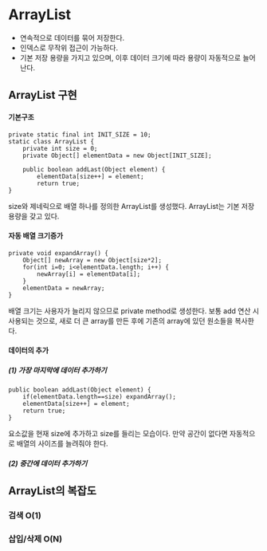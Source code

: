 # ArrayList

* 연속적으로 데이터를 묶어 저장한다.
* 인덱스로 무작위 접근이 가능하다.
* 기본 저장 용량을 가지고 있으며, 이후 데이터 크기에 따라 용량이 자동적으로 늘어난다.



## ArrayList 구현

#### 기본구조

```
private static final int INIT_SIZE = 10;
static class ArrayList {
	private int size = 0;
	private Object[] elementData = new Object[INIT_SIZE];
		
	public boolean addLast(Object element) {
		elementData[size++] = element;
		return true;
}
```

size와 제네릭으로 배열 하나를 정의한 ArrayList를 생성했다. ArrayList는 기본 저장 용량을 갖고 있다.



#### 자동 배열 크기증가

```
private void expandArray() {
	Object[] newArray = new Object[size*2];
	for(int i=0; i<elementData.length; i++) {
		newArray[i] = elementData[i];
	}
	elementData = newArray;
}
```

배열 크기는 사용자가 늘리지 않으므로 private method로 생성한다. 보통 add 연산 시 사용되는 것으로, 새로 더 큰 array를 만든 후에 기존의 array에 있던 원소들을 복사한다.



#### 데이터의 추가

##### (1) 가장 마지막에 데이터 추가하기

```
public boolean addLast(Object element) {
	if(elementData.length==size) expandArray();
	elementData[size++] = element;
	return true;
}
```

요소값을 현재 size에 추가하고 size를 들리는 모습이다. 만약 공간이 없다면 자동적으로 배열의 사이즈를 늘려줘야 한다.



##### (2) 중간에 데이터 추가하기





## ArrayList의 복잡도

### 검색 O(1)



### 삽입/삭제 O(N)
